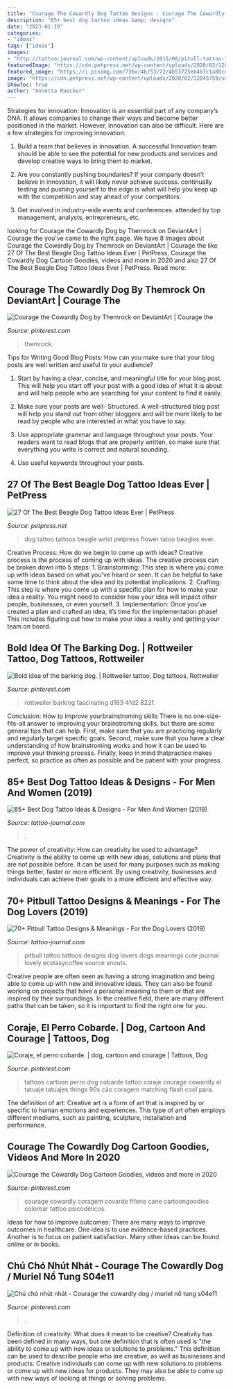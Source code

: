 ```yaml
---
title: "Courage The Cowardly Dog Tattoo Designs : Courage The Cowardly Dog Cartoon Goodies, Videos And More In 2020"
description: "85+ best dog tattoo ideas &amp; designs"
date: "2023-01-19"
categories:
- "ideas"
tags: ["ideas"]
images:
- "http://tattoo-journal.com/wp-content/uploads/2015/08/pitull-tattoo-17.jpg"
featuredImage: "https://cdn.petpress.net/wp-content/uploads/2020/02/12045759/small-beagle-tattoo-design.jpg"
featured_image: "https://i.pinimg.com/736x/4b/53/72/4b53725eb4b7c1a80cd105376e66c851.jpg"
image: "https://cdn.petpress.net/wp-content/uploads/2020/02/12045759/small-beagle-tattoo-design.jpg"
ShowToc: true
author: "Annetta Ruecker"
---
```



Strategies for innovation:
Innovation is an essential part of any company’s DNA. It allows companies to change their ways and become better positioned in the market. However, innovation can also be difficult. Here are a few strategies for improving innovation:
1. Build a team that believes in innovation. A successful Innovation team should be able to see the potential for new products and services and develop creative ways to bring them to market.

2. Are you constantly pushing boundaries? If your company doesn’t believe in innovation, it will likely never achieve success. continually testing and pushing yourself to the edge is what will help you keep up with the competition and stay ahead of your competitors.

3. Get involved in industry-wide events and conferences. attended by top management, analysts, entrepreneurs, etc.

	

		
looking for Courage the Cowardly Dog by Themrock on DeviantArt | Courage the you've came to the right page. We have 8 Images about Courage the Cowardly Dog by Themrock on DeviantArt | Courage the like 27 Of The Best Beagle Dog Tattoo Ideas Ever | PetPress, Courage the Cowardly Dog Cartoon Goodies, videos and more in 2020 and also 27 Of The Best Beagle Dog Tattoo Ideas Ever | PetPress. Read more:
		
    
## Courage The Cowardly Dog By Themrock On DeviantArt | Courage The

<img loading=lazy src="https://i.pinimg.com/736x/c2/8f/94/c28f9424cc56d2b559ea4e3235424a44.jpg" onerror="this.onerror=null;this.src='https://tse2.mm.bing.net/th?id=OIP.ThcyuKzmriPV8ibkPMXlMwHaKN&amp;pid=15.1';" alt="Courage the Cowardly Dog by Themrock on DeviantArt | Courage the">

_Source: pinterest.com_

>themrock. 

	

Tips for Writing Good Blog Posts: How can you make sure that your blog posts are well written and useful to your audience?
1. Start by having a clear, concise, and meaningful title for your blog post. This will help you start off your post with a good idea of what it is about and will help people who are searching for your content to find it easily.
2. Make sure your posts are well- Structured. A well-structured blog post will help you stand out from other bloggers and will be more likely to be read by people who are interested in what you have to say.

3. Use appropriate grammar and language throughout your posts. Your readers want to read blogs that are properly written, so make sure that everything you write is correct and natural sounding.

4. Use useful keywords throughout your posts.

    
## 27 Of The Best Beagle Dog Tattoo Ideas Ever | PetPress

<img loading=lazy src="https://cdn.petpress.net/wp-content/uploads/2020/02/12045759/small-beagle-tattoo-design.jpg" onerror="this.onerror=null;this.src='https://tse1.mm.bing.net/th?id=OIP.qBzMkmzDSs3TtV2JmqHghQHaFj&amp;pid=15.1';" alt="27 Of The Best Beagle Dog Tattoo Ideas Ever | PetPress">

_Source: petpress.net_

>dog tattoo tattoos beagle wrist petpress flower tatoo beagles ever. 

	

Creative Process: How do we begin to come up with ideas?
Creative process is the process of coming up with ideas. The creative process can be broken down into 5 steps: 1. Brainstorming: This step is where you come up with ideas based on what you’ve heard or seen. It can be helpful to take some time to think about the idea and its potential implications. 2. Crafting: This step is where you come up with a specific plan for how to make your idea a reality. You might need to consider how your idea will impact other people, businesses, or even yourself. 3. Implementation: Once you’ve created a plan and crafted an idea, it’s time for the implementation phase! This includes figuring out how to make your idea a reality and getting your team on board. 
    
## Bold Idea Of The Barking Dog. | Rottweiler Tattoo, Dog Tattoos, Rottweiler

<img loading=lazy src="https://i.pinimg.com/736x/4b/53/72/4b53725eb4b7c1a80cd105376e66c851.jpg" onerror="this.onerror=null;this.src='https://tse1.mm.bing.net/th?id=OIP.yDCzUQM-oo6P4gH3umbdHgHaHD&amp;pid=15.1';" alt="Bold idea of the barking dog. | Rottweiler tattoo, Dog tattoos, Rottweiler">

_Source: pinterest.com_

>rottweiler barking fascinating d183 4fd2 822f. 

	

Conclusion: How to improve yourbrainstroming skills
There is no one-size-fits-all answer to improving your brainstroming skills, but there are some general tips that can help. First, make sure that you are practicing regularly and regularly target specific goals. Second, make sure that you have a clear understanding of how brainstroming works and how it can be used to improve your thinking process. Finally, keep in mind thatpractice makes perfect, so practice as often as possible and be patient with your progress.

    
## 85+ Best Dog Tattoo Ideas &amp; Designs - For Men And Women (2019)

<img loading=lazy src="https://tattoo-journal.com/wp-content/uploads/2015/08/dog-tattoo-28.jpg" onerror="this.onerror=null;this.src='https://tse2.mm.bing.net/th?id=OIP.CiFkdidquln7FQMzOv0GsQHaHa&amp;pid=15.1';" alt="85+ Best Dog Tattoo Ideas &amp; Designs - For Men And Women (2019)">

_Source: tattoo-journal.com_

>. 

	

The power of creativity: How can creativity be used to advantage?
Creativity is the ability to come up with new ideas, solutions and plans that are not possible before. It can be used for many purposes such as making things better, faster or more efficient. By using creativity, businesses and individuals can achieve their goals in a more efficient and effective way.

    
## 70+ Pitbull Tattoo Designs &amp; Meanings - For The Dog Lovers (2019)

<img loading=lazy src="http://tattoo-journal.com/wp-content/uploads/2015/08/pitull-tattoo-17.jpg" onerror="this.onerror=null;this.src='https://tse2.mm.bing.net/th?id=OIP.747XYpEsIqpK6B6q5hQ9jQHaHa&amp;pid=15.1';" alt="70+ Pitbull Tattoo Designs &amp; Meanings - For the Dog Lovers (2019)">

_Source: tattoo-journal.com_

>pitbull tattoo tattoos designs dog lovers dogs meanings cute journal lovely ecstasycoffee source snouts. 

	

Creative people are often seen as having a strong imagination and being able to come up with new and innovative ideas. They can also be found working on projects that have a personal meaning to them or that are inspired by their surroundings. In the creative field, there are many different paths that can be taken, so it is important to find the right one for you.

    
## Coraje, El Perro Cobarde. | Dog, Cartoon And Courage | Tattoos, Dog

<img loading=lazy src="https://i.pinimg.com/originals/94/3b/8d/943b8d6f86ff52f44c245fc57ef7941a.jpg" onerror="this.onerror=null;this.src='https://tse4.mm.bing.net/th?id=OIP.IW3auc1awLMf1l6SZsA3uwHaHa&amp;pid=15.1';" alt="Coraje, el perro cobarde. | dog, cartoon and courage | Tattoos, Dog">

_Source: pinterest.com_

>tattoos cartoon perro dog cobarde tattoo coraje courage cowardly el tatuaje tatuajes things 90s cão coragem matching flash cool para. 

	

The definition of art:
Creative art is a form of art that is inspired by or specific to human emotions and experiences. This type of art often employs different mediums, such as painting, sculpture, installation and performance.

    
## Courage The Cowardly Dog Cartoon Goodies, Videos And More In 2020

<img loading=lazy src="https://i.pinimg.com/originals/4e/87/8d/4e878d52a509ebefed20ffd565cd9f39.png" onerror="this.onerror=null;this.src='https://tse3.mm.bing.net/th?id=OIP.NYFqZYFH0-p_K59z66NTfwHaK7&amp;pid=15.1';" alt="Courage the Cowardly Dog Cartoon Goodies, videos and more in 2020">

_Source: pinterest.com_

>courage cowardly coragem covarde fifone cane cartoongoodies colorear tattoo psicodélicos. 

	

Ideas for how to improve outcomes:
There are many ways to improve outcomes in healthcare. One idea is to use evidence-based practices. Another is to focus on patient satisfaction. Many other ideas can be found online or in books.

    
## Chú Chó Nhút Nhát - Courage The Cowardly Dog / Muriel Nổ Tung S04e11

<img loading=lazy src="https://i.pinimg.com/736x/55/5b/23/555b23ff60d0627a5fe33ced711dbfce--courage-dog.jpg" onerror="this.onerror=null;this.src='https://tse4.mm.bing.net/th?id=OIP.4wV2IOXIyBUYgN80B-jFoQHaGF&amp;pid=15.1';" alt="Chú chó nhút nhát - Courage the cowardly dog / muriel nổ tung s04e11">

_Source: pinterest.com_

>. 

	

Definition of creativity: What does it mean to be creative?
Creativity has been defined in many ways, but one definition that is often used is "the ability to come up with new ideas or solutions to problems." This definition can be used to describe people who are creative, as well as businesses and products. Creative individuals can come up with new solutions to problems or come up with new ideas for products. They may also be able to come up with new ways of looking at things or solving problems.

